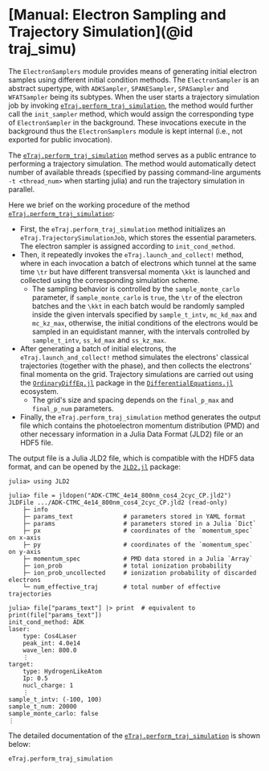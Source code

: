 # [Manual: Electron Sampling and Trajectory Simulation](@id traj_simu)

The `ElectronSamplers` module provides means of generating initial electron samples using different initial condition methods.
The `ElectronSampler` is an abstract supertype, with `ADKSampler`, `SPANESampler`, `SPASampler` and `WFATSampler` being its subtypes.
When the user starts a trajectory simulation job by invoking [`eTraj.perform_traj_simulation`](@ref), the method would further call the `init_sampler` method, which would assign the corresponding type of `ElectronSampler` in the background.
These invocations execute in the background thus the `ElectronSamplers` module is kept internal (i.e., not exported for public invocation).

The [`eTraj.perform_traj_simulation`](@ref) method serves as a public entrance to performing a trajectory simulation.
The method would automatically detect number of available threads (specified by passing command-line arguments `-t <thread_num>` when starting julia) and run the trajectory simulation in parallel.

Here we brief on the working procedure of the method [`eTraj.perform_traj_simulation`](@ref):

- First, the `eTraj.perform_traj_simulation` method initializes an `eTraj.TrajectorySimulationJob`, which stores the essential parameters. The electron sampler is assigned according to `init_cond_method`.
- Then, it repeatedly invokes the `eTraj.launch_and_collect!` method, where in each invocation a batch of electrons which tunnel at the same time ``\tr`` but have different transversal momenta ``\kkt`` is launched and collected using the corresponding simulation scheme.
  - The sampling behavior is controlled by the `sample_monte_carlo` parameter, if `sample_monte_carlo` is `true`, the ``\tr`` of the electron batches and the ``\kkt`` in each batch would be randomly sampled inside the given intervals specified by `sample_t_intv`, `mc_kd_max` and `mc_kz_max`,
  otherwise, the initial conditions of the electrons would be sampled in an equidistant manner, with the intervals controlled by `sample_t_intv`, `ss_kd_max` and `ss_kz_max`.
- After generating a batch of initial electrons, the `eTraj.launch_and_collect!` method simulates the electrons' classical trajectories (together with the phase), and then collects the electrons' final momenta on the grid. Trajectory simulations are carried out using the [`OrdinaryDiffEq.jl`](https://github.com/SciML/OrdinaryDiffEq.jl) package in the [`DifferentialEquations.jl`](https://github.com/SciML/DifferentialEquations.jl) ecosystem.
  - The grid's size and spacing depends on the `final_p_max` and `final_p_num` parameters.
- Finally, the `eTraj.perform_traj_simulation` method generates the output file which contains the photoelectron momentum distribution (PMD) and other necessary information in a Julia Data Format (JLD2) file or an HDF5 file.

The output file is a Julia JLD2 file, which is compatible with the HDF5 data format, and can be opened by the [`JLD2.jl`](https://github.com/JuliaIO/JLD2.jl) package:
```julia-repl
julia> using JLD2

julia> file = jldopen("ADK-CTMC_4e14_800nm_cos4_2cyc_CP.jld2")
JLDFile .../ADK-CTMC_4e14_800nm_cos4_2cyc_CP.jld2 (read-only)
    ├─ info
    ├─ params_text              # parameters stored in YAML format
    ├─ params                   # parameters stored in a Julia `Dict`
    ├─ px                       # coordinates of the `momentum_spec` on x-axis
    ├─ py                       # coordinates of the `momentum_spec` on y-axis
    ├─ momentum_spec            # PMD data stored in a Julia `Array`
    ├─ ion_prob                 # total ionization probability
    ├─ ion_prob_uncollected     # ionization probability of discarded electrons
    └─ num_effective_traj       # total number of effective trajectories

julia> file["params_text"] |> print  # equivalent to print(file["params_text"])
init_cond_method: ADK
laser:
    type: Cos4Laser
    peak_int: 4.0e14
    wave_len: 800.0
    ⋮
target:
    type: HydrogenLikeAtom
    Ip: 0.5
    nucl_charge: 1
    ⋮
sample_t_intv: (-100, 100)
sample_t_num: 20000
sample_monte_carlo: false
⋮
```

The detailed documentation of the [`eTraj.perform_traj_simulation`](@ref) is shown below:

```@docs
eTraj.perform_traj_simulation
```

